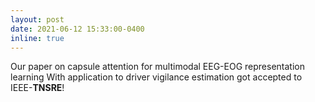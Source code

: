```yaml
---
layout: post
date: 2021-06-12 15:33:00-0400
inline: true
---
```


Our paper on capsule attention for multimodal EEG-EOG representation learning With application to driver vigilance estimation got accepted to IEEE-**TNSRE**!
